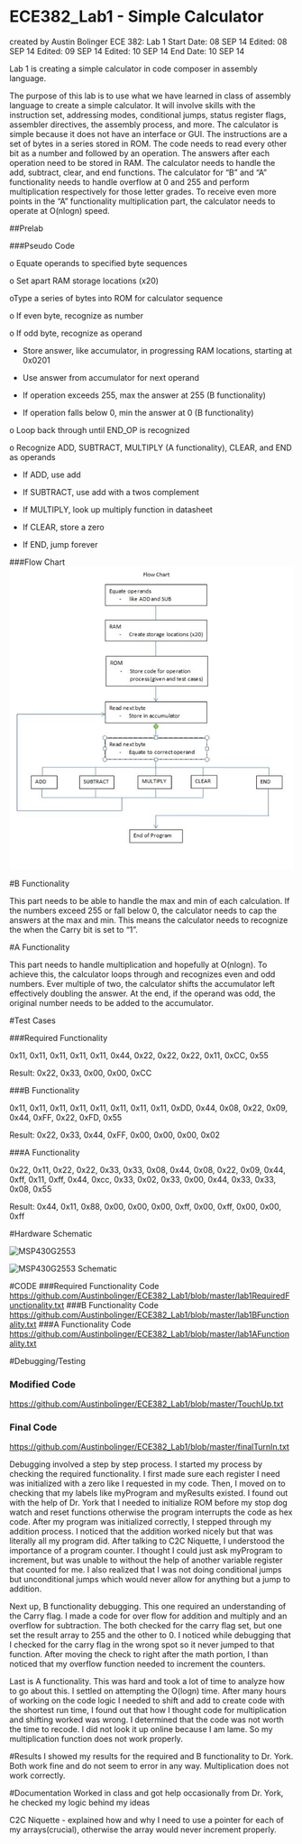 ECE382_Lab1 - Simple Calculator
===========
created by Austin Bolinger
ECE 382: Lab 1
Start Date: 08 SEP 14
Edited: 08 SEP 14
Edited: 09 SEP 14
Edited: 10 SEP 14
End Date: 10 SEP 14

Lab 1 is creating a simple calculator in code composer  in assembly language.

The purpose of this lab is to use what we have learned in class of assembly language to create a simple calculator. It will involve skills with the instruction set, addressing modes, conditional jumps, status register flags, assembler directives, the assembly process, and more. The calculator is simple because it does not have an interface or GUI. The instructions are a set of bytes in a series stored in ROM. The code needs to read every other bit as a number and followed by an operation. The answers after each operation need to be stored in RAM. The calculator needs to handle the add, subtract, clear, and end functions. The calculator for “B” and “A” functionality needs to handle overflow at 0 and 255 and perform multiplication respectively for those letter grades. To receive even more points in the “A” functionality multiplication part, the calculator needs to operate at O(nlogn) speed. 


##Prelab

###Pseudo Code

o	Equate operands to specified byte sequences 

o	Set apart RAM storage locations (x20)

oType a series of bytes into ROM for calculator sequence

o	If even byte, recognize as number

o	If odd byte, recognize as operand

-	Store answer, like accumulator, in progressing RAM locations, starting at 0x0201

-	Use answer from accumulator for next operand

-	If operation exceeds 255, max the answer at 255 (B functionality)

-	If operation falls below 0, min the answer at 0 (B functionality)

o	Loop back through until END_OP is recognized

o	Recognize ADD, SUBTRACT, MULTIPLY (A functionality), CLEAR, and END as operands

-	If ADD, use add

-	If SUBTRACT, use add with a twos complement

-	If MULTIPLY, look up multiply function in datasheet

-	If CLEAR, store a zero

-	If END, jump forever


###Flow Chart
![Flow Chart](https://github.com/Austinbolinger/ECE382_Lab1/blob/master/flowChart.JPG?raw=true "Flow Chart")

#B Functionality

This part needs to be able to handle the max and min of each calculation. If the numbers exceed 255 or fall below 0, the calculator needs to cap the answers at  the max and min. This means the calculator needs to recognize the when the Carry bit is set to “1”. 

#A Functionality 

This part needs to handle multiplication and hopefully at O(nlogn). To achieve this, the calculator loops through and recognizes even and odd numbers. Ever multiple of two, the calculator shifts the accumulator left effectively doubling the answer. At the end, if the operand was odd, the original number needs to be added to the accumulator.

#Test Cases

###Required Functionality

0x11, 0x11, 0x11, 0x11, 0x11, 0x44, 0x22, 0x22, 0x22, 0x11, 0xCC, 0x55

Result: 0x22, 0x33, 0x00, 0x00, 0xCC

###B Functionality

0x11, 0x11, 0x11, 0x11, 0x11, 0x11, 0x11, 0x11, 0xDD, 0x44, 0x08, 0x22, 0x09, 0x44, 0xFF, 0x22, 0xFD, 0x55

Result: 0x22, 0x33, 0x44, 0xFF, 0x00, 0x00, 0x00, 0x02

###A Functionality 

0x22, 0x11, 0x22, 0x22, 0x33, 0x33, 0x08, 0x44, 0x08, 0x22, 0x09, 0x44, 0xff, 0x11, 0xff, 0x44, 0xcc, 0x33, 0x02, 0x33, 0x00, 0x44, 0x33, 0x33, 0x08, 0x55

Result: 0x44, 0x11, 0x88, 0x00, 0x00, 0x00, 0xff, 0x00, 0xff, 0x00, 0x00, 0xff

#Hardware Schematic

![MSP430G2553](http://www.kerrywong.com/blog/wp-content/uploads/2012/03/MSP430G2ExtProg3.jpg?raw=true "MSP430G2553")

![MSP430G2553 Schematic](http://cnx.org/resources/485bbea47ead3338e654ae805f15bc09/graphics3.png?raw=true "MSP430G2553 Schematic")

#CODE
###Required Functionality Code
https://github.com/Austinbolinger/ECE382_Lab1/blob/master/lab1RequiredFunctionality.txt
###B Functionality Code
https://github.com/Austinbolinger/ECE382_Lab1/blob/master/lab1BFunctionality.txt
###A Functionality Code
https://github.com/Austinbolinger/ECE382_Lab1/blob/master/lab1AFunctionality.txt

#Debugging/Testing
### Modified Code
https://github.com/Austinbolinger/ECE382_Lab1/blob/master/TouchUp.txt
### Final Code
https://github.com/Austinbolinger/ECE382_Lab1/blob/master/finalTurnIn.txt

Debugging involved a step by step process. I started my process by checking the required functionality. I first made sure each register I need was initialized with a zero like I requested in my code. Then, I moved on to checking that my labels like myProgram and myResults existed. I found out with the help of Dr. York that I needed to initialize ROM before my stop dog watch and reset functions otherwise the program interrupts the code as hex code. After my program was initialized correctly, I stepped through my addition process. I noticed that the addition worked nicely but that was literally all my program did. After talking to C2C Niquette, I understood the importance of a program counter. I thought I could just ask myProgram to increment, but was unable to without the help of another variable register that counted for me. I also realized that I was not doing conditional jumps but unconditional jumps which would never allow for anything but a jump to addition.

Next up, B functionality debugging. This one required an understanding of the Carry flag. I made a code for over flow for addition and multiply and an overflow for subtraction. The both checked for the carry flag set, but one set the result array to 255 and the other to 0. I noticed while debugging that I checked for the carry flag in the wrong spot so it never jumped to that function. After moving the check to right after the math portion, I than noticed that my overflow function needed to increment the counters. 

Last is A functionality. This was hard and took a lot of time to analyze how to go about this. I settled on attempting the O(logn) time. After many hours of working on the code logic I needed to shift and add to create code with the shortest run time, I found out that how I thought code for multiplication and shifting worked was wrong. I determined that the code was not worth the time to recode. I did not look it up online because I am lame. So my multiplication function does not work properly. 

#Results
I showed my results for the required and B functionality to Dr. York. Both work fine and do not seem to error in any way. Multiplication does not work correctly.

#Documentation
Worked in class and got help occasionally  from Dr. York, he checked my logic behind my ideas

C2C Niquette - explained how and why I need to use a pointer for each of my arrays(crucial), otherwise the array would never	increment properly.
